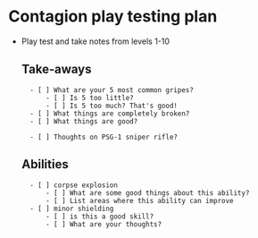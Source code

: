 # Contagion play testing plan

- Play test and take notes from levels 1-10
	## Take-aways
		- [ ] What are your 5 most common gripes?
			- [ ] Is 5 too little? 
			- [ ] Is 5 too much? That's good!
		- [ ] What things are completely broken?
		- [ ] What things are good?
			
		- [ ] Thoughts on PSG-1 sniper rifle?
	## Abilities
		- [ ] corpse explosion
			- [ ] What are some good things about this ability?
			- [ ] List areas where this ability can improve
		- [ ] minor shielding
			- [ ] is this a good skill?
			- [ ] What are your thoughts?

